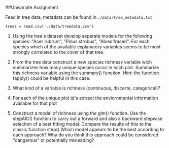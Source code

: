 

##Univariate Assignment

Fead in tree data, metadata can be found in 
`./data/tree_metadata.txt`

`trees = read.csv('./data/treedata.csv')`

1) Using the tree's dataset develop seperate models for the following species:
"Acer rubrum", "Pinus strobus", "Abies fraseri". For each species which of the 
available explanatory variables seems to be most strongly correlated to the 
cover of that tree. 

2) From the tree data construct a new species richness variable wich summarizes
how many unique species occur in each plot. Summarize this richness variable 
using the summary() function. Hint: the function tapply() could be helpful
in this case.

3) What kind of a variable is richness (continuous, discerte, categorical)?

4) For each of the unique plot id's extract the enviornmental information 
available for that plot

5) Construct a model of richness using the glm() function. Use the stepAIC()
function to carry out a forward and also a backward stepwise selection of a 
best fitting model. Compare the results of this to the classic function step()
Which model appears to be the best according to each approach? 
Why do you think this approach could be considered "dangerous" or potentially 
misleading?

